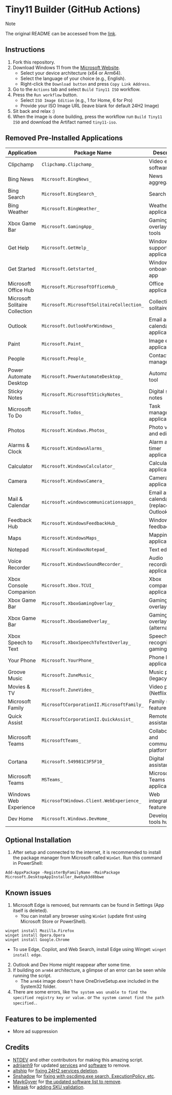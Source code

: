 # Tiny11 Builder (GitHub Actions)

> [!NOTE]
> The original README can be accessed from the [link](https://github.com/ntdevlabs/tiny11builder/blob/main/README.md).

## Instructions
1. Fork this repository.
2. Download Windows 11 from the [Microsoft Website](https://www.microsoft.com/en-us/software-download/windows11).
   - Select your device architecture (x64 or Arm64).
   - Select the language of your choice (e.g., English).
   - Right-click the `Download button` and press `Copy Link Address`.
3. Go to the `Actions` tab and select `Build Tiny11 ISO` workflow.
4. Press the `Run workflow` button.
   - Select `ISO Image Edition` (e.g., 1 for Home, 6 for Pro)
   - Provide your ISO Image URL (leave blank for default 24H2 Image)
8. Sit back and relax :)
9. When the image is done building, press the workflow run `Build Tiny11 ISO` and download the Artifact named `tiny11-iso`.

## Removed Pre-Installed Applications

| Application | Package Name | Description |
|-------------|--------------|-------------|
| Clipchamp | `Clipchamp.Clipchamp_` | Video editing software |
| Bing News | `Microsoft.BingNews_` | News aggregator |
| Bing Search | `Microsoft.BingSearch_` | Search engine |
| Bing Weather | `Microsoft.BingWeather_` | Weather application |
| Xbox Game Bar | `Microsoft.GamingApp_` | Gaming overlay and tools |
| Get Help | `Microsoft.GetHelp_` | Windows support application |
| Get Started | `Microsoft.Getstarted_` | Windows onboarding app |
| Microsoft Office Hub | `Microsoft.MicrosoftOfficeHub_` | Office application hub |
| Microsoft Solitaire Collection | `Microsoft.MicrosoftSolitaireCollection_` | Collection of solitaire games |
| Outlook | `Microsoft.OutlookForWindows_` | Email and calendar application |
| Paint | `Microsoft.Paint_` | Image editing application |
| People | `Microsoft.People_` | Contacts management |
| Power Automate Desktop | `Microsoft.PowerAutomateDesktop_` | Automation tool |
| Sticky Notes | `Microsoft.MicrosoftStickyNotes_` | Digital sticky notes |
| Microsoft To Do | `Microsoft.Todos_` | Task management application |
| Photos | `Microsoft.Windows.Photos_` | Photo viewing and editing |
| Alarms & Clock | `Microsoft.WindowsAlarms_` | Alarm and timer application |
| Calculator | `Microsoft.WindowsCalculator_` | Calculator application |
| Camera | `Microsoft.WindowsCamera_` | Camera application |
| Mail & Calendar | `microsoft.windowscommunicationsapps_` | Email and calendar (replaced by Outlook) |
| Feedback Hub | `Microsoft.WindowsFeedbackHub_` | Windows feedback tool |
| Maps | `Microsoft.WindowsMaps_` | Mapping application |
| Notepad | `Microsoft.WindowsNotepad_` | Text editor |
| Voice Recorder | `Microsoft.WindowsSoundRecorder_` | Audio recording application |
| Xbox Console Companion | `Microsoft.Xbox.TCUI_` | Xbox companion application |
| Xbox Game Bar | `Microsoft.XboxGamingOverlay_` | Gaming overlay |
| Xbox Game Bar | `Microsoft.XboxGameOverlay_` | Gaming overlay (alternative) |
| Xbox Speech to Text | `Microsoft.XboxSpeechToTextOverlay_` | Speech recognition for gaming |
| Your Phone | `Microsoft.YourPhone_` | Phone linking application |
| Groove Music | `Microsoft.ZuneMusic_` | Music player (legacy) |
| Movies & TV | `Microsoft.ZuneVideo_` | Video player (Netflix-Like) |
| Microsoft Family | `MicrosoftCorporationII.MicrosoftFamily_` | Family safety features |
| Quick Assist | `MicrosoftCorporationII.QuickAssist_` | Remote assistance tool |
| Microsoft Teams | `MicrosoftTeams_` | Collaboration and communication platform |
| Cortana | `Microsoft.549981C3F5F10_` | Digital assistant |
| Microsoft Teams | `MSTeams_` | Microsoft Teams application |
| Windows Web Experience | `MicrosoftWindows.Client.WebExperience_` | Web integration features |
| Dev Home | `Microsoft.Windows.DevHome_` | Developer tools hub |

## Optional Installation
1. After setup and connected to the internet, it is recommended to install the package manager from Microsoft called `WinGet`. Run this command in PowerShell:
```
Add-AppxPackage -RegisterByFamilyName -MainPackage Microsoft.DesktopAppInstaller_8wekyb3d8bbwe
```

## Known issues
1. Microsoft Edge is removed, but remnants can be found in Settings (App itself is deleted).
   - You can install any browser using `WinGet` (update first using Microsoft Store or PowerShell).
```
winget install Mozilla.Firefox
winget install Opera.Opera
winget install Google.Chrome
```
   - To use Edge, Copilot, and Web Search, install Edge using Winget: `winget install edge`.
2. Outlook and Dev Home might reappear after some time.
3. If building on `arm64` architecture, a glimpse of an error can be seen while running the script.
   - The `arm64` image doesn't have OneDriveSetup.exe included in the System32 folder.
4. There are some errors, like `The system was unable to find the specified registry key or value.` or `The system cannot find the path specified.`.

## Features to be implemented
- More ad suppression

## Credits
- [NTDEV](https://github.com/ntdevlabs) and other contributors for making this amazing script.
- [adrijanh9](https://github.com/adrijanh9) for updated [services](https://github.com/ntdevlabs/tiny11builder/pull/273) and [software](https://github.com/ntdevlabs/tiny11builder/pull/253) to remove.
- [altship](https://github.com/altship) for [fixing 24H2 services deletion](https://github.com/ntdevlabs/tiny11builder/pull/289).
- [Snshadow](https://github.com/Snshadow) for [fixing with oscdimg.exe search, ExecutionPolicy, etc](https://github.com/ntdevlabs/tiny11builder/pull/319/commits).
- [MaykGyver](https://github.com/MaykGyver) for [the updated software list to remove](https://github.com/ntdevlabs/tiny11builder/pull/324).
- [Miiraak](https://github.com/Miiraak) for [adding SKU validation](https://github.com/ntdevlabs/tiny11builder/pull/338).
